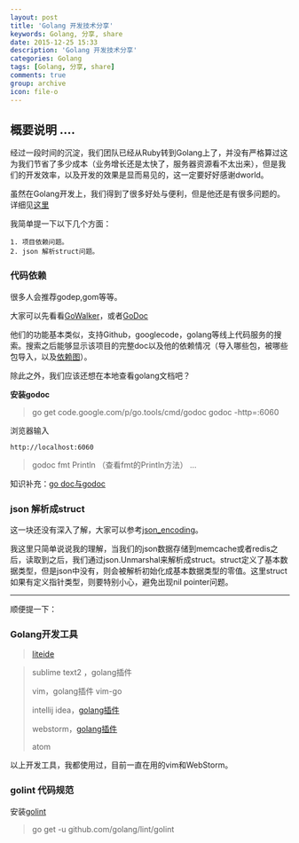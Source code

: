 ```yaml
---
layout: post
title: 'Golang 开发技术分享'
keywords: Golang, 分享, share
date: 2015-12-25 15:33
description: 'Golang 开发技术分享'
categories: Golang
tags: [Golang, 分享, share]
comments: true
group: archive
icon: file-o
---
```


概要说明
....
----

经过一段时间的沉淀，我们团队已经从Ruby转到Golang上了，并没有严格算过这为我们节省了多少成本（业务增长还是太快了，服务器资源看不太出来），但是我们的开发效率，以及开发的效果是显而易见的，这一定要好好感谢dworld。

虽然在Golang开发上，我们得到了很多好处与便利，但是他还是有很多问题的。
详细见[这里](https://github.com/ty4z2008/Qix/blob/master/golang.md)

我简单提一下以下几个方面：
	
	1. 项目依赖问题。 
	2. json 解析struct问题。

<!--more-->

### 代码依赖 ###

很多人会推荐godep,gom等等。

大家可以先看看[GoWalker](https://gowalker.org/)，或者[GoDoc](https://godoc.org/)

他们的功能基本类似，支持Github，googlecode，golang等线上代码服务的搜索。搜索之后能够显示该项目的完整doc以及他的依赖情况（导入哪些包，被哪些包导入，以及[依赖图](https://godoc.org/github.com/xiaoenai/xingyun?import-graph&hide=1)）。

除此之外，我们应该还想在本地查看golang文档吧？

**安装godoc**

> go get code.google.com/p/go.tools/cmd/godoc
> godoc -http=:6060

浏览器输入
	
	http://localhost:6060

> godoc fmt Println （查看fmt的Println方法）
> ...

知识补充：[go doc与godoc](https://github.com/hyper-carrot/go_command_tutorial/blob/master/0.5.md)

### json 解析成struct ###

这一块还没有深入了解，大家可以参考[json_encoding](https://golang.org/pkg/encoding/json/)。

我这里只简单说说我的理解，当我们的json数据存储到memcache或者redis之后，读取到之后，我们通过json.Unmarshal来解析成struct。struct定义了基本数据类型，但是json中没有，则会被解析初始化成基本数据类型的零值。这里struct如果有定义指针类型，则要特别小心，避免出现nil pointer问题。

----

顺便提一下：

### Golang开发工具 ###

> [liteide](https://github.com/visualfc/liteide)

> sublime text2 ，golang插件
> 
> vim，golang插件 vim-go
> 
> intellij idea，[golang插件](https://plugins.jetbrains.com/plugin/5047?pr=idea&showAllUpdates=true)
> 
> webstorm，[golang插件](https://plugins.jetbrains.com/plugin/5047?pr=idea&showAllUpdates=true)
> 
> atom

以上开发工具，我都使用过，目前一直在用的vim和WebStorm。

### golint 代码规范 ###

安装[golint](https://github.com/golang/lint)

> go get -u github.com/golang/lint/golint


